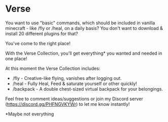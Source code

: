 # Verse

You want to use "basic" commands, which should be included in vanilla minecraft - like /fly or /heal, on a daily basis?
You don't want to download & install 20 different plugins for that?

You've come to the right place!

With the Verse Collection, you'll get everything* you wanted and needed in one place!

At this moment the Verse Collection includes:

- /fly - Creative-like flying, vanishes after logging out.
- /heal - Fully Heal, Feed & saturate yourself or other quickly!
- /backpack - A double chest-sized virtual backpack for your belongings.



Feel free to comment ideas/suggestions or join my Discord server (https://discord.gg/PHFNGVKYWr) to let me know instantly!



*Maybe not everything
